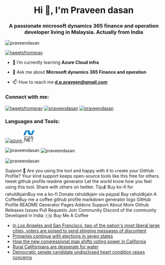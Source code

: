 
<h1 align="center">Hi 👋, I'm Praveen dasan</h1>
<h3 align="center">A passionate microsoft dynamics 365 finance and operation developer living in Malaysia. Actually from India</h3>

<p align="left"> <img src="https://komarev.com/ghpvc/?username=praveendasan&label=Profile%20views&color=0e75b6&style=flat" alt="praveendasan" /> </p>

<p align="left"> <a href="https://twitter.com/tweetsfromprav" target="blank"><img src="https://img.shields.io/twitter/follow/tweetsfromprav?logo=twitter&style=for-the-badge" alt="tweetsfromprav" /></a> </p>

- 🌱 I’m currently learning **Azure Cloud infra**

- 💬 Ask me about **Microsoft dynamics 365 Finance and operation**

- 📫 How to reach me **d.p.praveen@gmail.com**

<h3 align="left">Connect with me:</h3>
<p align="left">
<a href="https://twitter.com/tweetsfromprav" target="blank"><img align="center" src="https://raw.githubusercontent.com/rahuldkjain/github-profile-readme-generator/master/src/images/icons/Social/twitter.svg" alt="tweetsfromprav" height="30" width="40" /></a>
<a href="https://instagram.com/praveendasan" target="blank"><img align="center" src="https://raw.githubusercontent.com/rahuldkjain/github-profile-readme-generator/master/src/images/icons/Social/instagram.svg" alt="praveendasan" height="30" width="40" /></a>
<a href="https://www.youtube.com/user/vinmay1284" target="blank"><img align="center" src="https://raw.githubusercontent.com/rahuldkjain/github-profile-readme-generator/master/src/images/icons/Social/youtube.svg" alt="praveendasan" height="30" width="40" /></a>
</p>

<h3 align="left">Languages and Tools:</h3>
<p align="left"> <a href="https://azure.microsoft.com/en-in/" target="_blank" rel="noreferrer"> <img src="https://www.vectorlogo.zone/logos/microsoft_azure/microsoft_azure-icon.svg" alt="azure" width="40" height="40"/> </a> <a href="https://dotnet.microsoft.com/" target="_blank" rel="noreferrer"> <img src="https://raw.githubusercontent.com/devicons/devicon/master/icons/dot-net/dot-net-original-wordmark.svg" alt="dotnet" width="40" height="40"/> </a> </p>

<p><img align="left" src="https://github-readme-stats.vercel.app/api/top-langs?username=praveendasan&show_icons=true&locale=en&layout=compact" alt="praveendasan" /></p>

<p>&nbsp;<img align="center" src="https://github-readme-stats.vercel.app/api?username=praveendasan&show_icons=true&locale=en" alt="praveendasan" /></p>

<p><img align="center" src="https://github-readme-streak-stats.herokuapp.com/?user=praveendasan&" alt="praveendasan" /></p>

Support 🙏
Are you using the tool and happy with it to create your GitHub Profile?
Your kind support keeps open-source tools like this free for others.
tweet github profile readme generator
Let the world know how you feel using this tool. Share with others on twitter.
Tip💰
Buy ko-fi for rahuldkjainBuy me a ko-fi
Donate rahuldkjain via paypal
Buy rahuldkjain A CoffeeBuy me a coffee
github profile markdown generator logo
GitHub Profile README Generator
Pages
Addons
Support
About
More
Github
Releases
Issues
Pull Requests
Join Community
Discord of the community
Developed in India 🇮🇳
Buy Me A Coffee

<!--START_SECTION:feed-->
* [In Los Angeles and San Francisco, two of the nation&#39;s most liberal large cities, voters are poised to send stinging messages of discontent](https:&#x2F;&#x2F;www.cnn.com&#x2F;2022&#x2F;06&#x2F;07&#x2F;politics&#x2F;california-primary-election-da-race&#x2F;index.html)
* [Primaries continue with elections in seven states](https:&#x2F;&#x2F;www.cnn.com&#x2F;politics&#x2F;live-news&#x2F;june-7-primary-election-results&#x2F;index.html)
* [How the new congressional map shifts voting power in California](https:&#x2F;&#x2F;www.cnn.com&#x2F;interactive&#x2F;2022&#x2F;politics&#x2F;us-redistricting&#x2F;california-redistricting-map&#x2F;)
* [Rural Californians are desperate for water](https:&#x2F;&#x2F;www.cnn.com&#x2F;2022&#x2F;06&#x2F;05&#x2F;us&#x2F;california-rural-groundwater-crisis-climate&#x2F;index.html)
* [Democratic senate candidate undisclosed heart condition raises concerns](https:&#x2F;&#x2F;www.cnn.com&#x2F;videos&#x2F;politics&#x2F;2022&#x2F;06&#x2F;07&#x2F;fetterman-pennsylvania-senate-stroke-heart-condition-zeleny-pkg-sot-dlt.cnn)
<!--END_SECTION:feed-->


